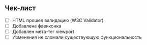 ## Чек-лист
- [ ] HTML прошел валидацию (W3C Validator) 
- [ ] Добавлена фавиконка
- [ ] Добавлен мета-тег viewport
- [ ] Изменения не сломали существующую функциональность